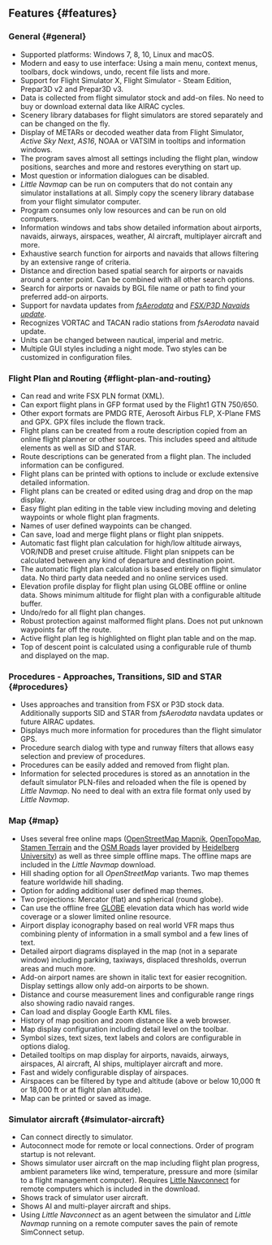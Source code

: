 ## Features {#features}

### General {#general}
* Supported platforms: Windows 7, 8, 10, Linux and macOS.
* Modern and easy to use interface: Using a main menu, context menus, toolbars, dock windows, undo, recent file lists and more.
* Support for Flight Simulator X, Flight Simulator - Steam Edition, Prepar3D v2 and Prepar3D v3.
* Data is collected from flight simulator stock and add-on files. No need to buy or download external data like AIRAC cycles.
* Scenery library databases for flight simulators are stored separately and can be changed on the fly.
* Display of METARs or decoded weather data from Flight Simulator, _Active Sky Next_, _AS16_, NOAA or VATSIM in tooltips and information windows.
* The program saves almost all settings including the flight plan, window positions, searches and more and restores everything on start up.
* Most question or information dialogues can be disabled.
* _Little Navmap_ can be run on computers that do not contain any simulator installations at all. Simply copy the scenery library database from your flight simulator computer.
* Program consumes only low resources and can be run on old computers.
* Information windows and tabs show detailed information about airports, navaids, airways, airspaces, weather, AI aircraft, multiplayer aircraft and more.
* Exhaustive search function for airports and navaids that allows filtering by an extensive range of criteria.
* Distance and direction based spatial search for airports or navaids around a center point. Can be combined with all other search options.
* Search for airports or navaids by BGL file name or path to find your preferred add-on airports.
* Support for navdata updates from [_fsAerodata_](https://www.fsaerodata.com) and [_FSX/P3D Navaids update_](http://www.aero.sors.fr/navaids3.html).
* Recognizes VORTAC and TACAN radio stations from _fsAerodata_ navaid update.
* Units can be changed between nautical, imperial and metric.
* Multiple GUI styles including a night mode. Two styles can be customized in configuration files.

### Flight Plan and Routing {#flight-plan-and-routing}
* Can read and write FSX PLN format \(XML\).
* Can export flight plans in GFP format used by the Flight1 GTN 750/650.
* Other export formats are PMDG RTE, Aerosoft Airbus FLP, X-Plane FMS and GPX. GPX files include the flown track.
* Flight plans can be created from a route description copied from an online flight planner or other sources. This includes speed and altitude elements as well as SID and STAR.
* Route descriptions can be generated from a flight plan. The included information can be configured.
* Flight plans can be printed with options to include or exclude extensive detailed information.
* Flight plans can be created or edited using drag and drop on the map display.
* Easy flight plan editing in the table view including moving and deleting waypoints or whole flight plan fragments.
* Names of user defined waypoints can be changed.
* Can save, load and merge flight plans or flight plan snippets.
* Automatic fast flight plan calculation for high/low altitude airways, VOR/NDB and preset cruise altitude. Flight plan snippets can be calculated between any kind of departure and destination point.
* The automatic flight plan calculation is based entirely on flight simulator data. No third party data needed and no online services used.
* Elevation profile display for flight plan using GLOBE offline or online data. Shows minimum altitude for flight plan with a configurable altitude buffer.
* Undo/redo for all flight plan changes.
* Robust protection against malformed flight plans. Does not put unknown waypoints far off the route.
* Active flight plan leg is highlighted on flight plan table and on the map.
* Top of descent point is calculated using a configurable rule of thumb and displayed on the map.

### Procedures - Approaches, Transitions, SID and STAR {#procedures}
* Uses approaches and transition from FSX or P3D stock data. Additionally supports SID and STAR from _fsAerodata_ navdata updates or future AIRAC updates.
* Displays much more information for procedures than the flight simulator GPS.
* Procedure search dialog with type and runway filters that allows easy selection and preview of procedures.
* Procedures can be easily added and removed from flight plan.
* Information for selected procedures is stored as an annotation in the default simulator PLN-files and reloaded when the file is opened by _Little Navmap_. No need to deal with an extra file format only used by _Little Navmap_.

### Map {#map}
* Uses several free online maps \([OpenStreetMap Mapnik](http://www.openstreetmap.org), [OpenTopoMap](http://www.opentopomap.org), [Stamen Terrain](http://maps.stamen.com) and the [OSM Roads](http://korona.geog.uni-heidelberg.de) layer provided by [Heidelberg University](http://giscience.uni-hd.de/)\) as well as three simple offline maps. The offline maps are included in the _Little Navmap_ download.
* Hill shading option for all _OpenStreetMap_ variants. Two map themes feature worldwide hill shading.
* Option for adding additional user defined map themes.
* Two projections: Mercator \(flat\) and spherical \(round globe\).
* Can use the offline free [GLOBE](https://ngdc.noaa.gov/mgg/topo/globe.html) elevation data which has world wide coverage or a slower limited online resource.
* Airport display iconography based on real world VFR maps thus combining plenty of information in a small symbol and a few lines of text.
* Detailed airport diagrams displayed in the map \(not in a separate window\) including parking, taxiways, displaced thresholds, overrun areas and much more.
* Add-on airport names are shown in italic text for easier recognition. Display settings allow only add-on airports to be shown.
* Distance and course measurement lines and configurable range rings also showing radio navaid ranges.
* Can load and display Google Earth KML files.
* History of map position and zoom distance like a web browser.
* Map display configuration including detail level on the toolbar.
* Symbol sizes, text sizes, text labels and colors are configurable in options dialog.
* Detailed tooltips on map display for airports, navaids, airways, airspaces, AI aircraft, AI ships, multiplayer aircraft and more.
* Fast and widely configurable display of airspaces.
* Airspaces can be filtered by type and altitude \(above or below 10,000 ft or 18,000 ft or at flight plan altitude\).
* Map can be printed or saved as image.

### Simulator aircraft {#simulator-aircraft}
* Can connect directly to simulator.
* Autoconnect mode for remote or local connections. Order of program startup is not relevant.
* Shows simulator user aircraft on the map including flight plan progress, ambient parameters like wind, temperature, pressure and more \(similar to a flight management computer\). Requires [Little Navconnect](https://albar965.github.io/littlenavconnect.html) for remote computers which is included in the download.
* Shows track of simulator user aircraft.
* Shows AI and multi-player aircraft and ships.
* Using _Little Navconnect_ as an agent between the simulator and _Little Navmap_ running on a remote computer saves the pain of remote SimConnect setup.



